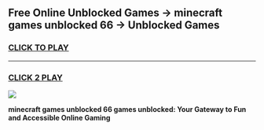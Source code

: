 
## Free Online Unblocked Games → minecraft games unblocked 66 → Unblocked Games
<h3>
<a href="https://premium.freeplayer.one?title=minecraft_games_unblocked_66&ref=21F">CLICK TO PLAY</a></h3>
<hr>

<h3>
<a href="https://premium.freeplayer.one?title=minecraft_games_unblocked_66&ref=21F">CLICK 2 PLAY</a>
  
</h3>

<a href="https://premium.freeplayer.one?title=minecraft_games_unblocked_66&ref=21F/"><img src="https://clearcache.store/games.png"></a>


**minecraft games unblocked 66 games unblocked: Your Gateway to Fun and Accessible Online Gaming**
